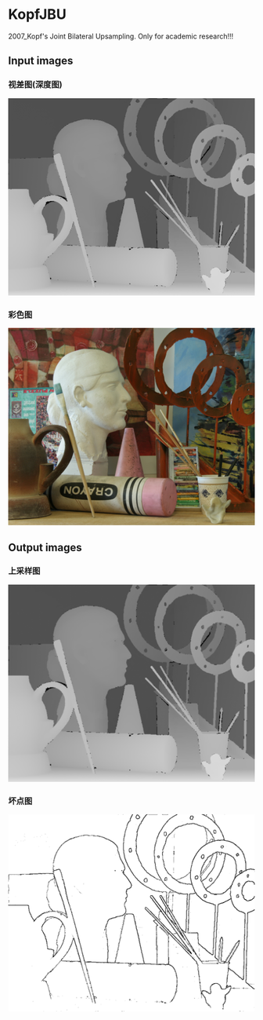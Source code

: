 # KopfJBU
2007_Kopf's Joint Bilateral Upsampling. Only for academic research!!!

## Input images
### 视差图(深度图)
![dis](./disp1.png)



### 彩色图
![col](./view1.png)



## Output images
### 上采样图
![up](./kopfout2.png)



### 坏点图
![badimg](./kopfbad2.png)

